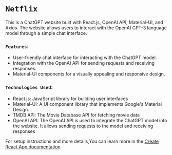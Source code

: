 # `Netflix`

This is a ChatGPT website built with React.js, OpenAI API, Material-UI, and Axios. The website allows users to interact with the OpenAI GPT-3 language model through a simple chat interface.

### `Features`:
- User-friendly chat interface for interacting with the ChatGPT model.
- Integration with the OpenAI API for sending requests and receiving responses.
- Material-UI components for a visually appealing and responsive design.

### `Technologies Used`: 
- React.js: JavaScript library for building user interfaces
- Material-UI: A UI component library that implements Google's Material Design.
- TMDB API: The Movie Database API for fetching movie data
- OpenAI API: The OpenAI API is used to integrate the ChatGPT model into the website.
  It allows sending requests to the model and receiving responses


For setup instructions and more details,You can learn more in the [Create React App documentation](https://facebook.github.io/create-react-app/docs/getting-started).


